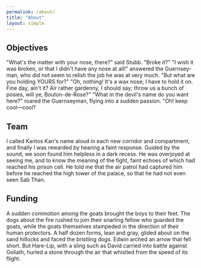 ```yaml
---
permalink: /about/
title: "About"
layout: simple
---
```



## Objectives
"What's the matter with your nose, there?" said Stubb. "Broke it?" "I wish it was broken, or that I didn't have any nose at all!" answered the Guernsey-man, who did not seem to relish the job he was at very much. "But what are you holding YOURS for?" "Oh, nothing! It's a wax nose; I have to hold it on. Fine day, ain't it? Air rather gardenny, I should say; throw us a bunch of posies, will ye, Bouton-de-Rose?" "What in the devil's name do you want here?" roared the Guernseyman, flying into a sudden passion. "Oh! keep cool—cool? 

## Team
I called Kantos Kan's name aloud in each new corridor and compartment, and finally I was rewarded by hearing a faint response. Guided by the sound, we soon found him helpless in a dark recess. He was overjoyed at seeing me, and to know the meaning of the fight, faint echoes of which had reached his prison cell. He told me that the air patrol had captured him before he reached the high tower of the palace, so that he had not even seen Sab Than. 

## Funding
A sudden commotion among the goats brought the boys to their feet. The dogs about the fire rushed to join their snarling fellow who guarded the goats, while the goats themselves stampeded in the direction of their human protectors. A half dozen forms, lean and gray, glided about on the sand hillocks and faced the bristling dogs. Edwin arched an arrow that fell short. But Hare-Lip, with a sling such as David carried into battle against Goliath, hurled a stone through the air that whistled from the speed of its flight.
